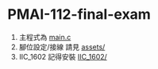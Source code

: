 # PMAI-112-final-exam

1. 主程式為 [main.c](./Core/Src/main.c)
2. 腳位設定/接線 請見 [assets/](./assets#readme)
3. IIC_1602 記得安裝 [IIC_1602/](./lib/IIC_1602)

